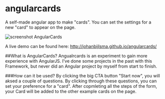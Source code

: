 # angularcards
A self-made angular app to make "cards". You can set the settings for a new "card" to appear on the page. 

![screenshot AngularCards](http://cl.ly/2n2K2J1g0o0z/angular-cards-screenshot.png "screenshot AngularCards")


A live demo can be found here: http://johanbijlsma.github.io/angularcards/

##What is AngularCards?
Angualrcards is an experiment to gain more experience with AngularJS. I've done some projects in the past with this Framework, but never did an Angular project by myself from start to finish.

###How can it be used?
By clicking the big CTA button "Start now", you will aksed a couple of questions. By clicking through these questions, you can set your preference for a "card". After copmleting all the steps of the form, your Card will be added to the other example cards on the page.

